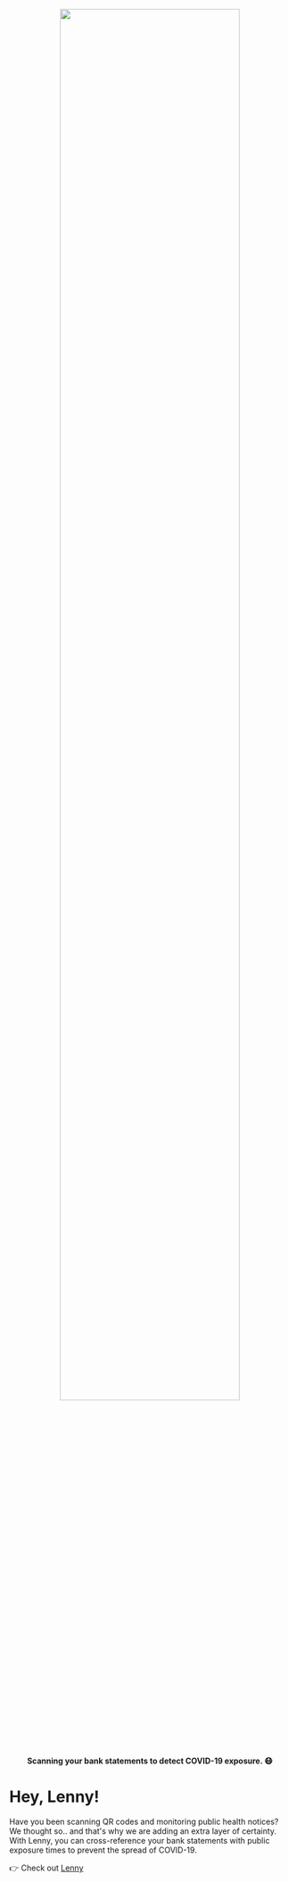 <p align="center">
  <img width=80% src="https://i.imgur.com/Kj6jT3R.png"/>
</p>

<p align="center">
  <strong>Scanning your bank statements to detect COVID-19 exposure. 😷</strong>
</p>

# Hey, Lenny!

Have you been scanning QR codes and monitoring public health notices? We thought so.. and that's why we are adding an extra layer of certainty. With Lenny, you can cross-reference your bank statements with public exposure times to prevent the spread of COVID-19.

👉 Check out [Lenny](https://covidengine.ml)
